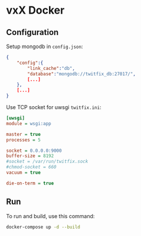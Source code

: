 # vxX Docker

## Configuration

Setup mongodb in `config.json`:

```json
{
    "config":{
        "link_cache":"db",
        "database":"mongodb://twitfix_db:27017/",
        [...]
    },
    [...]
}
```

Use TCP socket for uwsgi `twitfix.ini`:

```ini
[uwsgi]
module = wsgi:app

master = true
processes = 5

socket = 0.0.0.0:9000
buffer-size = 8192
#socket = /var/run/twitfix.sock
#chmod-socket = 660
vacuum = true

die-on-term = true
```

## Run

To run and build, use this command:

```bash
docker-compose up -d --build
```
